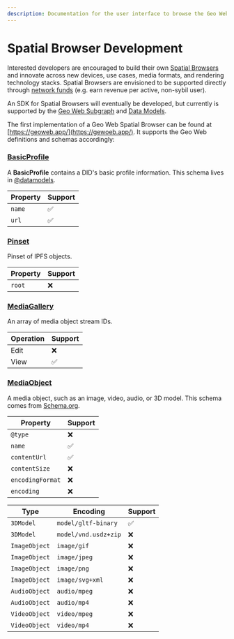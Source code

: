 ```yaml
---
description: Documentation for the user interface to browse the Geo Web network.
---
```


# Spatial Browser Development

Interested developers are encouraged to build their own [Spatial Browsers](../concepts/spatial-browsing.md) and innovate across new devices, use cases, media formats, and rendering technology stacks. Spatial Browsers are envisioned to be supported directly through [network funds](../concepts/network-funds.md) (e.g. earn revenue per active, non-sybil user).

An SDK for Spatial Browsers will eventually be developed, but currently is supported by the [Geo Web Subgraph](subgraph/) and [Data Models](data-models.md).

The first implementation of a Geo Web Spatial Browser can be found at [https://geoweb.app/](https://gewoeb.app/).  It supports the Geo Web definitions and schemas accordingly:

### [BasicProfile](https://github.com/Geo-Web-Project/datamodels/blob/main/docs/schemas/BasicProfile.md)

A **BasicProfile** contains a DID's basic profile information. This schema lives in [@datamodels](https://github.com/ceramicstudio/datamodels).

| Property | Support |
| -------- | ------- |
| `name`   | ✅       |
| `url`    | ✅       |

### [Pinset](https://github.com/Geo-Web-Project/datamodels/blob/main/docs/schemas/Pinset.md)

Pinset of IPFS objects.

| Property | Support |
| -------- | ------- |
| `root`   | ❌       |

### [MediaGallery](https://github.com/Geo-Web-Project/datamodels/blob/main/docs/schemas/MediaGallery.md)

An array of media object stream IDs.

| Operation | Support |
| --------- | ------- |
| Edit      | ❌       |
| View      | ​✅      |

### [MediaObject](https://github.com/Geo-Web-Project/datamodels/blob/main/docs/schemas/MediaObject.md)

A media object, such as an image, video, audio, or 3D model. This schema comes from [Schema.org](https://schema.org/MediaObject).

| Property         | Support |
| ---------------- | ------- |
| `@type`          | ❌       |
| `name`           | ✅       |
| `contentUrl`     | ✅       |
| `contentSize`    | ❌       |
| `encodingFormat` | ❌       |
| `encoding`       | ❌       |

| Type          | Encoding             | Support |
| ------------- | -------------------- | ------- |
| `3DModel`     | `model/gltf-binary`  | ✅       |
| `3DModel`     | `model/vnd.usdz+zip` | ❌       |
| `ImageObject` | `image/gif`          | ❌       |
| `ImageObject` | `image/jpeg`         | ❌       |
| `ImageObject` | `image/png`          | ❌       |
| `ImageObject` | `image/svg+xml`      | ❌       |
| `AudioObject` | `audio/mpeg`         | ❌       |
| `AudioObject` | `audio/mp4`          | ❌       |
| `VideoObject` | `video/mpeg`         | ❌       |
| `VideoObject` | `video/mp4`          | ❌       |
